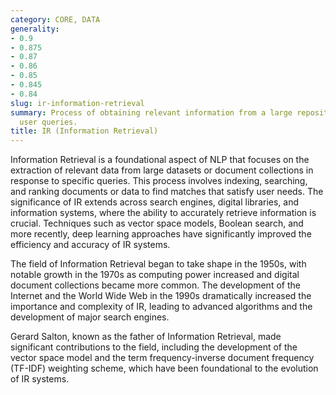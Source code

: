 ```yaml
---
category: CORE, DATA
generality:
- 0.9
- 0.875
- 0.87
- 0.86
- 0.85
- 0.845
- 0.84
slug: ir-information-retrieval
summary: Process of obtaining relevant information from a large repository based on
  user queries.
title: IR (Information Retrieval)
---
```


Information Retrieval is a foundational aspect of NLP that focuses on the extraction of relevant data from large datasets or document collections in response to specific queries. This process involves indexing, searching, and ranking documents or data to find matches that satisfy user needs. The significance of IR extends across search engines, digital libraries, and information systems, where the ability to accurately retrieve information is crucial. Techniques such as vector space models, Boolean search, and more recently, deep learning approaches have significantly improved the efficiency and accuracy of IR systems.

The field of Information Retrieval began to take shape in the 1950s, with notable growth in the 1970s as computing power increased and digital document collections became more common. The development of the Internet and the World Wide Web in the 1990s dramatically increased the importance and complexity of IR, leading to advanced algorithms and the development of major search engines.

Gerard Salton, known as the father of Information Retrieval, made significant contributions to the field, including the development of the vector space model and the term frequency-inverse document frequency (TF-IDF) weighting scheme, which have been foundational to the evolution of IR systems.